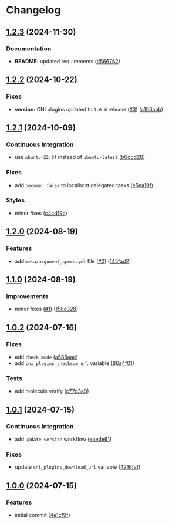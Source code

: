 # Changelog

## [1.2.3](https://github.com/antmelekhin/ansible-role-cni-plugins/compare/v1.2.2...v1.2.3) (2024-11-30)


### Documentation

* **README:** updated requirements ([d566762](https://github.com/antmelekhin/ansible-role-cni-plugins/commit/d5667629f5f4201bc2fd819874c203c33e2b18f2))

## [1.2.2](https://github.com/antmelekhin/ansible-role-cni-plugins/compare/v1.2.1...v1.2.2) (2024-10-22)


### Fixes

* **version:** CNI plugins updated to `1.6.0` release ([#3](https://github.com/antmelekhin/ansible-role-cni-plugins/issues/3)) ([c106aeb](https://github.com/antmelekhin/ansible-role-cni-plugins/commit/c106aeb345ad92bbb5919974958294cd25d1f3dd))

## [1.2.1](https://github.com/antmelekhin/ansible-role-cni-plugins/compare/v1.2.0...v1.2.1) (2024-10-09)


### Continuous Integration

* use `ubuntu-22.04` instead of `ubuntu-latest` ([b6d5d28](https://github.com/antmelekhin/ansible-role-cni-plugins/commit/b6d5d28090930694b1380e98e910cfd827a9226d))


### Fixes

* add `become: false` to localhost delegated tasks ([e5ea19f](https://github.com/antmelekhin/ansible-role-cni-plugins/commit/e5ea19fac9b0fd7ca1b02127b2a240f257b87bfa))


### Styles

* minor fixes ([c4cd19c](https://github.com/antmelekhin/ansible-role-cni-plugins/commit/c4cd19c65444ea7f35cac53b6af423e0fe4b7b90))

## [1.2.0](https://github.com/antmelekhin/ansible-role-cni-plugins/compare/v1.1.0...v1.2.0) (2024-08-19)


### Features

* add `meta/argument_specs.yml` file ([#2](https://github.com/antmelekhin/ansible-role-cni-plugins/issues/2)) ([145fad2](https://github.com/antmelekhin/ansible-role-cni-plugins/commit/145fad2e31320a6c4b30c4eeae17683a88d9470a))

## [1.1.0](https://github.com/antmelekhin/ansible-role-cni-plugins/compare/v1.0.2...v1.1.0) (2024-08-19)


### Improvements

* minor fixes ([#1](https://github.com/antmelekhin/ansible-role-cni-plugins/issues/1)) ([158a328](https://github.com/antmelekhin/ansible-role-cni-plugins/commit/158a32863a795d662056a3a6db1dedce60e34e76))

## [1.0.2](https://github.com/antmelekhin/ansible-role-cni-plugins/compare/v1.0.1...v1.0.2) (2024-07-16)


### Fixes

* add `check_mode` ([a585aae](https://github.com/antmelekhin/ansible-role-cni-plugins/commit/a585aae2af4bbbf2c4cbba96173dba1ca5741618))
* add `cni_plugins_checksum_url` variable ([86a4f01](https://github.com/antmelekhin/ansible-role-cni-plugins/commit/86a4f012e49dcf59e06f65e58eb67b648a23a084))


### Tests

* add molecule verify ([c77d3a0](https://github.com/antmelekhin/ansible-role-cni-plugins/commit/c77d3a0fca734af1e0aa7fd2b0157fae496878e6))

## [1.0.1](https://github.com/antmelekhin/ansible-role-cni-plugins/compare/v1.0.0...v1.0.1) (2024-07-15)


### Continuous Integration

* add `update-version` workflow ([eaede61](https://github.com/antmelekhin/ansible-role-cni-plugins/commit/eaede612d81430971a9fac4de657cfb5bc06a66e))


### Fixes

* update `cni_plugins_download_url` variable ([4216faf](https://github.com/antmelekhin/ansible-role-cni-plugins/commit/4216faf971468790f8012af00c4e945f296e3491))

## [1.0.0](https://github.com/antmelekhin/ansible-role-cni-plugins/compare/...v1.0.0) (2024-07-15)


### Features

* initial commit ([4e1cf9f](https://github.com/antmelekhin/ansible-role-cni-plugins/commit/4e1cf9ffacebc84c646ac56aa1695f3af7fd54a1))
